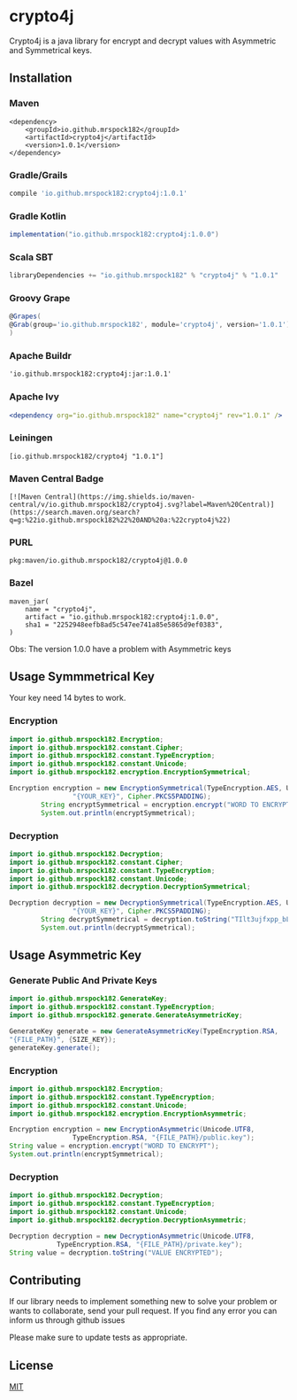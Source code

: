 # crypto4j

Crypto4j is a java library for encrypt and decrypt values with Asymmetric and Symmetrical keys.

## Installation

### Maven
```maven
<dependency>
    <groupId>io.github.mrspock182</groupId>
    <artifactId>crypto4j</artifactId>
    <version>1.0.1</version>
</dependency>
```

### Gradle/Grails
```gradle
compile 'io.github.mrspock182:crypto4j:1.0.1'
```

### Gradle Kotlin
```gradle kotlin
implementation("io.github.mrspock182:crypto4j:1.0.0")
```

### Scala SBT
```scala
libraryDependencies += "io.github.mrspock182" % "crypto4j" % "1.0.1"
```

### Groovy Grape
```Groovy Grape
@Grapes( 
@Grab(group='io.github.mrspock182', module='crypto4j', version='1.0.1') 
)
```

### Apache Buildr
```apache buildr
'io.github.mrspock182:crypto4j:jar:1.0.1'
```

### Apache Ivy
```apache ivy
<dependency org="io.github.mrspock182" name="crypto4j" rev="1.0.1" />
```

### Leiningen
```leiningen
[io.github.mrspock182/crypto4j "1.0.1"]
```

### Maven Central Badge
```maven central badge
[![Maven Central](https://img.shields.io/maven-central/v/io.github.mrspock182/crypto4j.svg?label=Maven%20Central)](https://search.maven.org/search?q=g:%22io.github.mrspock182%22%20AND%20a:%22crypto4j%22)
```

### PURL
```purl
pkg:maven/io.github.mrspock182/crypto4j@1.0.0
```

### Bazel
```bazel
maven_jar(
    name = "crypto4j",
    artifact = "io.github.mrspock182:crypto4j:1.0.0",
    sha1 = "2252948eefb8ad5c547ee741a85e5865d9ef0383",
)
```

Obs: The version 1.0.0 have a problem with Asymmetric keys

## Usage Symmmetrical Key

Your key need 14 bytes to work.

### Encryption

```java
import io.github.mrspock182.Encryption;
import io.github.mrspock182.constant.Cipher;
import io.github.mrspock182.constant.TypeEncryption;
import io.github.mrspock182.constant.Unicode;
import io.github.mrspock182.encryption.EncryptionSymmetrical;

Encryption encryption = new EncryptionSymmetrical(TypeEncryption.AES, Unicode.UTF8,
                "{YOUR_KEY}", Cipher.PKCS5PADDING);
        String encryptSymmetrical = encryption.encrypt("WORD TO ENCRYPT");
        System.out.println(encryptSymmetrical);
```

### Decryption

```java
import io.github.mrspock182.Decryption;
import io.github.mrspock182.constant.Cipher;
import io.github.mrspock182.constant.TypeEncryption;
import io.github.mrspock182.constant.Unicode;
import io.github.mrspock182.decryption.DecryptionSymmetrical;

Decryption decryption = new DecryptionSymmetrical(TypeEncryption.AES, Unicode.UTF8,
                "{YOUR_KEY}", Cipher.PKCS5PADDING);
        String decryptSymmetrical = decryption.toString("TIlt3ujfxpp_bLrOLL3S-A==");
        System.out.println(decryptSymmetrical);
```

## Usage Asymmetric Key

### Generate Public And Private Keys

```java
import io.github.mrspock182.GenerateKey;
import io.github.mrspock182.constant.TypeEncryption;
import io.github.mrspock182.generate.GenerateAsymmetricKey;

GenerateKey generate = new GenerateAsymmetricKey(TypeEncryption.RSA, 
"{FILE_PATH}", {SIZE_KEY});
generateKey.generate();
```

### Encryption

```java
import io.github.mrspock182.Encryption;
import io.github.mrspock182.constant.TypeEncryption;
import io.github.mrspock182.constant.Unicode;
import io.github.mrspock182.encryption.EncryptionAsymmetric;

Encryption encryption = new EncryptionAsymmetric(Unicode.UTF8,
                TypeEncryption.RSA, "{FILE_PATH}/public.key");
String value = encryption.encrypt("WORD TO ENCRYPT");
System.out.println(encryptSymmetrical);
```

### Decryption

```java
import io.github.mrspock182.Decryption;
import io.github.mrspock182.constant.TypeEncryption;
import io.github.mrspock182.constant.Unicode;
import io.github.mrspock182.decryption.DecryptionAsymmetric;

Decryption decryption = new DecryptionAsymmetric(Unicode.UTF8,
            TypeEncryption.RSA, "{FILE_PATH}/private.key");
String value = decryption.toString("VALUE ENCRYPTED");
```

## Contributing
If our library needs to implement something new to solve your problem or wants to collaborate, send your pull request.
If you find any error you can inform us through github issues

Please make sure to update tests as appropriate.

## License
[MIT](https://choosealicense.com/licenses/mit/)
